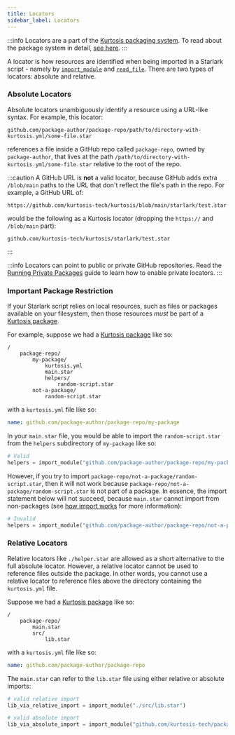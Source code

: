 ```yaml
---
title: Locators
sidebar_label: Locators
---
```


:::info
Locators are a part of the [Kurtosis packaging system][packages]. To read about the package system in detail, [see here][how-do-kurtosis-imports-work-explanation].
:::

A locator is how resources are identified when being imported in a Starlark script - namely by [`import_module`](../api-reference/starlark-reference/import-module.md) and [`read_file`](../api-reference/starlark-reference/read-file.md). There are two types of locators: absolute and relative.

### Absolute Locators
Absolute locators unambiguously identify a resource using a URL-like syntax. For example, this locator:

```
github.com/package-author/package-repo/path/to/directory-with-kurtosis.yml/some-file.star
```

references a file inside a GitHub repo called `package-repo`, owned by `package-author`, that lives at the path `/path/to/directory-with-kurtosis.yml/some-file.star` relative to the root of the repo.

:::caution
A GitHub URL is **not** a valid locator, because GitHub adds extra `/blob/main` paths to the URL that don't reflect the file's path in the repo. For example, a GitHub URL of:

```
https://github.com/kurtosis-tech/kurtosis/blob/main/starlark/test.star
```

would be the following as a Kurtosis locator (dropping the `https://` and `/blob/main` part):

```
github.com/kurtosis-tech/kurtosis/starlark/test.star
```
:::

:::info
Locators can point to public or private GitHub repositories. Read the [Running Private Packages][running-private-packages] guide to learn how to enable private locators.
:::

### Important Package Restriction
If your Starlark script relies on local resources, such as files or packages available on your filesystem, then those resources *must* be part of a [Kurtosis package][packages]. 

For example, suppose we had a [Kurtosis package][packages] like so:

```
/
    package-repo/
        my-package/
            kurtosis.yml
            main.star
            helpers/
                random-script.star
        not-a-package/
            random-script.star
```

with a `kurtosis.yml` file like so:

```yaml
name: github.com/package-author/package-repo/my-package
```

In your `main.star` file, you would be able to import the `random-script.star` from the `helpers` subdirectory of `my-package` like so:

```python
# Valid
helpers = import_module("github.com/package-author/package-repo/my-package/helpers/random-script.star")
```

However, if you try to import `package-repo/not-a-package/random-script.star`, then it will not work because `package-repo/not-a-package/random-script.star` is not part of a package. In essence, the import statement below will not succeed, because `main.star` cannot import from non-packages (see [how import works][how-do-kurtosis-imports-work-explanation] for more information):

```python
# Invalid
helpers = import_module("github.com/package-author/package-repo/not-a-package/random-script.star")
```

### Relative Locators
Relative locators like `./helper.star` are allowed as a short alternative to the full absolute locator. However, a relative locator cannot be used to reference files outside the package. In other words, you cannot use a relative locator to reference files above the directory containing the `kurtosis.yml` file.

Suppose we had a [Kurtosis package][packages] like so:

```
/
    package-repo/
        main.star
        src/
            lib.star
```

with a `kurtosis.yml` file like so:

```yaml
name: github.com/package-author/package-repo
```

The `main.star` can refer to the `lib.star` file using either relative or absolute imports:


```python
# valid relative import
lib_via_relative_import = import_module("./src/lib.star")

# valid absolute import
lib_via_absolute_import = import_module("github.com/kurtosis-tech/package-repo/src/lib.star")
```

<!------------------ ONLY LINKS BELOW HERE -------------------->
[packages]: ./packages.md
[how-do-kurtosis-imports-work-explanation]: ../advanced-concepts/how-do-kurtosis-imports-work.md
[running-private-packages]: ../guides/running-private-packages.md
